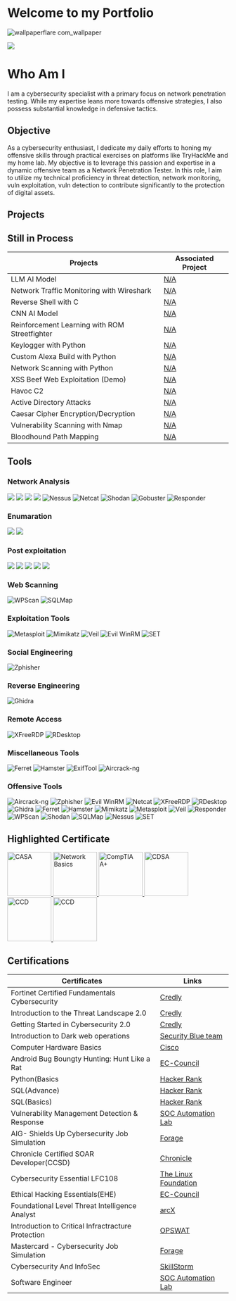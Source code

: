 # Welcome to my Portfolio
![wallpaperflare com_wallpaper](https://github.com/kiezkiel/kiezkiel/assets/137812732/89a46389-6526-4bb9-9443-4a4089a27d3a)

<a href="https://www.linkedin.com/in/denver-mamuric-08362a291"><img src="https://img.shields.io/badge/-LinkedIn-0072b1?&style=for-the-badge&logo=linkedin&logoColor=white" /></a>

# Who Am I
I am a cybersecurity specialist with a primary focus on network penetration testing. While my expertise leans more towards offensive strategies, I also possess substantial knowledge in defensive tactics.

## Objective
As a cybersecurity enthusiast, I dedicate my daily efforts to honing my offensive skills through practical exercises on platforms like TryHackMe and my home lab. My objective is to leverage this passion and expertise in a dynamic offensive team as a Network Penetration Tester. In this role, I aim to utilize my technical proficiency in threat detection, network monitoring, vuln exploitation, vuln detection to contribute significantly to the protection of digital assets.


## Projects
## Still in Process
| Projects                                      | Associated Project         |
|-----------------------------------------------|----------------------------|
| LLM AI Model                                  | <a href="https://github.com/yourusername/Detection-Lab">N/A</a>|
| Network Traffic Monitoring with Wireshark     | <a href="https://github.com/yourusername/Detection-Lab">N/A</a>|
| Reverse Shell with C                          | <a href="https://github.com/yourusername/SOC-Automation-Lab">N/A</a>|
| CNN AI Model                                  | <a href="https://github.com/yourusername/SOC-Automation-Lab">N/A</a>|
| Reinforcement Learning with ROM Streetfighter | <a href="https://github.com/yourusername/SOC-Automation-Lab">N/A</a>|
| Keylogger with Python                         | <a href="https://github.com/yourusername/SOC-Automation-Lab">N/A</a>|
| Custom Alexa Build with Python                | <a href="https://github.com/yourusername/SOC-Automation-Lab">N/A</a>|
| Network Scanning with Python                  | <a href="https://github.com/yourusername/SOC-Automation-Lab">N/A</a>|
| XSS Beef Web Exploitation (Demo)              | <a href="https://github.com/yourusername/SOC-Automation-Lab">N/A</a>|
| Havoc C2                                      | <a href="https://github.com/yourusername/SOC-Automation-Lab">N/A</a>|
| Active Directory Attacks                      | <a href="https://github.com/yourusername/SOC-Automation-Lab">N/A</a>|
| Caesar Cipher Encryption/Decryption           | <a href="https://github.com/yourusername/SOC-Automation-Lab">N/A</a>|
| Vulnerability Scanning with Nmap              | <a href="https://github.com/yourusername/SOC-Automation-Lab">N/A</a>|
| Bloodhound Path Mapping                       | <a href="https://github.com/yourusername/SOC-Automation-Lab">N/A</a>|


## Tools

### Network Analysis
<div>
<img src="https://img.shields.io/badge/-OpenVAS-6DB33F?style=for-the-badge&logo=OpenVAS&logoColor=white" />
<img src="https://img.shields.io/badge/-Nmap-000000?style=for-the-badge&logo=Nmap&logoColor=white" />
<img src="https://img.shields.io/badge/-Wireshark-1679A7?style=for-the-badge&logo=Wireshark&logoColor=white" />
<img src="https://img.shields.io/badge/-BurpSuite-563D7C?style=for-the-badge&logo=BurpSuite&logoColor=white" />
<img src="https://img.shields.io/badge/-Nessus-00CED1?&style=for-the-badge&logo=Tenable&logoColor=white" alt="Nessus" />
<img src="https://img.shields.io/badge/-Netcat-000000?&style=for-the-badge&logo=Netcat&logoColor=white" alt="Netcat" />
<img src="https://img.shields.io/badge/-Shodan-B22222?&style=for-the-badge&logo=Shodan&logoColor=white" alt="Shodan" />
<img src="https://img.shields.io/badge/-Gobuster-8A2BE2?&style=for-the-badge&logoColor=white" alt="Gobuster" />
<img src="https://img.shields.io/badge/-Responder-DAA520?&style=for-the-badge&logoColor=black" alt="Responder" />

</div>

### Enumaration 
<div>
<img src="https://img.shields.io/badge/-Sherlock-FFA500?style=for-the-badge&logo=Sherlock&logoColor=white" />
<img src="https://img.shields.io/badge/-GoBuster-FF6347?style=for-the-badge&logo=GoBuster&logoColor=white" />

</div>

### Post exploitation
<div>
<img src="https://img.shields.io/badge/-JohnTheRipper-FFD700?style=for-the-badge&logo=JohnTheRipper&logoColor=white" />
<img src="https://img.shields.io/badge/-Hydra-ADD8E6?style=for-the-badge&logo=Hydra&logoColor=white" />
<img src="https://img.shields.io/badge/-Hashcat-FF4500?style=for-the-badge&logo=Hashcat&logoColor=white" />
<img src="https://img.shields.io/badge/-BeEF XSS-FF0000?style=for-the-badge&logo=BeEF XSS&logoColor=white" />
<img src="https://img.shields.io/badge/-Havoc C2-5b5b5b?style=for-the-badge&logo=Havoc C2&logoColor=white" />

</div>

### Web Scanning
<div>
    <img src="https://img.shields.io/badge/-WPScan-0066CC?&style=for-the-badge&logo=WordPress&logoColor=white" alt="WPScan" />
    <img src="https://img.shields.io/badge/-SQLMap-FFA500?&style=for-the-badge&logo=MySQL&logoColor=black" alt="SQLMap" />
</div>

### Exploitation Tools
<div>
    <img src="https://img.shields.io/badge/-Metasploit-006400?&style=for-the-badge&logo=Metasploit&logoColor=white" alt="Metasploit" />
    <img src="https://img.shields.io/badge/-Mimikatz-696969?&style=for-the-badge&logoColor=white" alt="Mimikatz" />
    <img src="https://img.shields.io/badge/-Veil-8B0000?&style=for-the-badge&logoColor=white" alt="Veil" />
    <img src="https://img.shields.io/badge/-Evil_WinRM-800000?&style=for-the-badge&logoColor=white" alt="Evil WinRM" />
    <img src="https://img.shields.io/badge/-SET-808080?&style=for-the-badge&logoColor=white" alt="SET" />
</div>

### Social Engineering
<div>
    <img src="https://img.shields.io/badge/-Zphisher-FF4500?&style=for-the-badge&logoColor=white" alt="Zphisher" />
</div>

### Reverse Engineering
<div>
    <img src="https://img.shields.io/badge/-Ghidra-FFD700?&style=for-the-badge&logo=Ghidra&logoColor=black" alt="Ghidra" />
</div>

### Remote Access
<div>
    <img src="https://img.shields.io/badge/-XFreeRDP-4682B4?&style=for-the-badge&logo=FreeRDP&logoColor=white" alt="XFreeRDP" />
    <img src="https://img.shields.io/badge/-RDesktop-0000CD?&style=for-the-badge&logoColor=white" alt="RDesktop" />
</div>

### Miscellaneous Tools
<div>
    <img src="https://img.shields.io/badge/-Ferret-32CD32?&style=for-the-badge&logoColor=white" alt="Ferret" />
    <img src="https://img.shields.io/badge/-Hamster-FF6347?&style=for-the-badge&logoColor=white" alt="Hamster" />
    <img src="https://img.shields.io/badge/-ExifTool-FF8C00?&style=for-the-badge&logoColor=white" alt="ExifTool" />
    <img src="https://img.shields.io/badge/-Aircrack--ng-1E90FF?&style=for-the-badge&logo=Aircrack-ng&logoColor=white" alt="Aircrack-ng" />
</div>


### Offensive Tools
<div>
    <img src="https://img.shields.io/badge/-Aircrack--ng-1E90FF?&style=for-the-badge&logo=Aircrack-ng&logoColor=white" alt="Aircrack-ng" />
    <img src="https://img.shields.io/badge/-Zphisher-FF4500?&style=for-the-badge&logoColor=white" alt="Zphisher" />
    <img src="https://img.shields.io/badge/-Evil_WinRM-800000?&style=for-the-badge&logoColor=white" alt="Evil WinRM" />
    <img src="https://img.shields.io/badge/-Netcat-000000?&style=for-the-badge&logo=Netcat&logoColor=white" alt="Netcat" />
    <img src="https://img.shields.io/badge/-XFreeRDP-4682B4?&style=for-the-badge&logo=FreeRDP&logoColor=white" alt="XFreeRDP" />
    <img src="https://img.shields.io/badge/-RDesktop-0000CD?&style=for-the-badge&logoColor=white" alt="RDesktop" />
    <img src="https://img.shields.io/badge/-Ghidra-FFD700?&style=for-the-badge&logo=Ghidra&logoColor=black" alt="Ghidra" />
    <img src="https://img.shields.io/badge/-Ferret-32CD32?&style=for-the-badge&logoColor=white" alt="Ferret" />
    <img src="https://img.shields.io/badge/-Hamster-FF6347?&style=for-the-badge&logoColor=white" alt="Hamster" />
    <img src="https://img.shields.io/badge/-Mimikatz-696969?&style=for-the-badge&logoColor=white" alt="Mimikatz" />
    <img src="https://img.shields.io/badge/-Metasploit-006400?&style=for-the-badge&logo=Metasploit&logoColor=white" alt="Metasploit" />
    <img src="https://img.shields.io/badge/-Veil-8B0000?&style=for-the-badge&logoColor=white" alt="Veil" />
    <img src="https://img.shields.io/badge/-Responder-DAA520?&style=for-the-badge&logoColor=black" alt="Responder" />
    <img src="https://img.shields.io/badge/-WPScan-0066CC?&style=for-the-badge&logo=WordPress&logoColor=white" alt="WPScan" />
    <img src="https://img.shields.io/badge/-Shodan-B22222?&style=for-the-badge&logo=Shodan&logoColor=white" alt="Shodan" />
    <img src="https://img.shields.io/badge/-SQLMap-FFA500?&style=for-the-badge&logo=MySQL&logoColor=black" alt="SQLMap" />
    <img src="https://img.shields.io/badge/-Nessus-00CED1?&style=for-the-badge&logo=Tenable&logoColor=white" alt="Nessus" />
    <img src="https://img.shields.io/badge/-SET-808080?&style=for-the-badge&logoColor=white" alt="SET" />
</div>


## Highlighted Certificate

<div>
    <a href=https://www.credly.com/badges/78a4fc9b-2a2d-4b5b-b108-a2f183af2beb/public_url" target="_blank">
        <img src="https://images.credly.com/size/340x340/images/2f73db94-bd85-4391-8885-6c14862457eb/image.png" alt="CASA" style="width: 100px; height: 100px;"/>
    </a>
    <a href="https://www.credly.com/badges/1f07f126-42ca-44b9-92ed-f70945c4fb10/public_url" target="_blank">
        <img src="https://images.credly.com/size/340x340/images/22a0ece5-ff05-4594-8320-25e55e9ae203/image.png" alt="Network Basics" style="width: 100px; height: 100px;"/>
    </a>
    <a href="https://www.credly.com/badges/6edd5721-2074-4006-8e33-67c9baa2d147/public_url" target="_blank">
        <img src="https://images.credly.com/size/340x340/images/20082fc1-94af-4773-9df0-28856b566748/image.png" alt="CompTIA A+" style="width: 100px; height: 100px;"/>
    </a>
    <a href="https://www.credly.com/badges/849d4465-082d-421c-b6ba-0fdcf8f6b399/public_url" target="_blank">
        <img src="https://images.credly.com/size/340x340/images/40d181b7-80c6-415d-b8e1-b48bbce7be56/image.png" alt="CDSA" style="width: 100px; height: 100px;"/>
    </a>
    <a href="https://www.credly.com/badges/a603c956-52ce-4db7-bdfd-4d017ef35f62/public_url" target="_blank">
        <img src="https://images.credly.com/size/340x340/images/242902b5-f527-42ad-865e-977c9e1b5b58/image.png" alt="CCD" style="width: 100px; height: 100px;"/>
    </a>
     <a href="https://www.skillfront.com/Badges/88231525988073" target="_blank">
        <img src="https://media.licdn.com/dms/image/C4D0BAQFAYA4YGB-LEA/company-logo_100_100/0/1630482778504/skillfront_logo?e=1725494400&v=beta&t=dfDjNoKrKgq5MqgsEHKktr7n8Dn06P2fsn_WrY0kzHQ" alt="CCD" style="width: 100px; height: 100px;"/>
    </a>
</div>

## Certifications

| Certificates                                  | Links                      |
|-----------------------------------------------|----------------------------|
| Fortinet Certified Fundamentals Cybersecurity |<a href="https://www.credly.com/badges/1f07f126-42ca-44b9-92ed-f70945c4fb10/public_url">Credly</a>|
| Introduction to the Threat Landscape 2.0      | <a href="https://www.credly.com/badges/4e19985d-01b0-4412-9cd6-ee532de7dcf9/public_url">Credly</a>|
| Getting Started in Cybersecurity 2.0          | <a href="https://www.credly.com/badges/1ee3f5bb-95a0-4e89-9092-e190cd3a8cc7/public_url">Credly </a>|
| Introduction to Dark web operations           | <a href="https://elearning.securityblue.team/home/certificate/804186399">Security Blue team</a>|
| Computer Hardware Basics                      | <a href="https://www.credly.com/badges/d6684bcd-0923-4355-8d69-9df2640a80b0/public_url">Cisco</a>|
| Android Bug Boungty Hunting: Hunt Like a Rat  | <a href="https://eccommonstorage.blob.core.windows.net/codered/certificates/8ab5ee35-7c50-4806-81d6-23f093bd4492.png">EC-Council</a>|
| Python(Basics                                 | <a href="https://www.hackerrank.com/certificates/e92d72cacc49">Hacker Rank</a>|
| SQL(Advance)                                  | <a href="https://www.hackerrank.com/certificates/48379825a57b">Hacker Rank</a>|
| SQL(Basics)                                   | <a href="https://www.hackerrank.com/certificates/dda0701f32f9">Hacker Rank</a>|
| Vulnerability Management Detection & Response | <a href="https://github.com/yourusername/SOC-Automation-Lab">SOC Automation Lab</a>|
| AIG- Shields Up Cybersecurity Job Simulation  | <a href="https://forage-uploads-prod.s3.amazonaws.com/completion-certificates/AIG/2ZFnEGEDKTQMtEv9C_AIG_LWxh877WyDZg7YfhB_1703254582941_completion_certificate.pdf">Forage</a>|
| Chronicle Certified SOAR Developer(CCSD)      | <a href="https://learn.chronicle.security/certificates/7hjo41bvhf">Chronicle</a>|
| Cybersecurity Essential LFC108                | <a href="https://www.credly.com/badges/177ea6ea-2426-40a0-8927-9fb366b6aa04/public_url">The Linux Foundation</a>|
| Ethical Hacking Essentials(EHE)               | <a href="https://codered.eccouncil.org/certificate/fc1d2e2d-95e4-48b6-b8ed-b503885ddedf?logged=true">EC-Council</a>|
| Foundational Level Threat Intelligence Analyst| <a href="https://arcx.io/verify-certificate?id=9f687e5551634dbf9f7d5e12a08a846ac687500c&k=8e1cae319e10455db2aab96fc060cb51">arcX</a>|
| Introduction to Critical Infractracture Protection| <a href="https://learn.opswatacademy.com/certificate/hc40bYc2cA">OPSWAT</a>|
| Mastercard - Cybersecurity Job Simulation     | <a href="https://forage-uploads-prod.s3.amazonaws.com/completion-certificates/mastercard/vcKAB5yYAgvemepGQ_Mastercard_LWxh877WyDZg7YfhB_1703232704817_completion_certificate.pdf">Forage</a>|
| Cybersecurity And InfoSec                     | <a href="https://www.credly.com/badges/718e3f05-3e44-44d2-afb9-6a11c8d78e36/public_url">SkillStorm</a>|
| Software Engineer                             | <a href="https://www.hackerrank.com/certificates/06cb7ef0fd55">SOC Automation Lab</a>|
